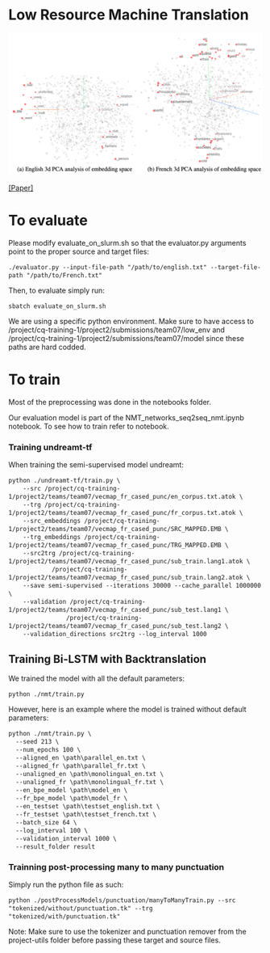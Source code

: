 # Low Resource Machine Translation


![embedding](https://github.com/MaximeDaigle/Low-Resource-Machine-Translation/blob/master/nmt_embedding.png)

[[Paper]](https://github.com/MaximeDaigle/Low-Resource-Machine-Translation/blob/master/Low%20Resource%20Machine%20Translation.pdf)

# To evaluate
Please modify evaluate_on_slurm.sh so that the evaluator.py arguments point to the proper source and target files:
```
./evaluator.py --input-file-path "/path/to/english.txt" --target-file-path "/path/to/French.txt"
```

Then, to evaluate simply run:
```
sbatch evaluate_on_slurm.sh
```

We are using a specific python environment. Make sure to have access to /project/cq-training-1/project2/submissions/team07/low_env
and /project/cq-training-1/project2/submissions/team07/model since these paths are hard codded.

# To train

Most of the preprocessing was done in the notebooks folder.

Our evaluation model is part of the NMT_networks_seq2seq_nmt.ipynb notebook. To see how to train refer to notebook.

### Training undreamt-tf
When training the semi-supervised model undreamt:
```
python ./undreamt-tf/train.py \
    --src /project/cq-training-1/project2/teams/team07/vecmap_fr_cased_punc/en_corpus.txt.atok \
    --trg /project/cq-training-1/project2/teams/team07/vecmap_fr_cased_punc/fr_corpus.txt.atok \
    --src_embeddings /project/cq-training-1/project2/teams/team07/vecmap_fr_cased_punc/SRC_MAPPED.EMB \
    --trg_embeddings /project/cq-training-1/project2/teams/team07/vecmap_fr_cased_punc/TRG_MAPPED.EMB \
    --src2trg /project/cq-training-1/project2/teams/team07/vecmap_fr_cased_punc/sub_train.lang1.atok \
            /project/cq-training-1/project2/teams/team07/vecmap_fr_cased_punc/sub_train.lang2.atok \
    --save semi-supervised --iterations 30000 --cache_parallel 1000000 \
    --validation /project/cq-training-1/project2/teams/team07/vecmap_fr_cased_punc/sub_test.lang1 \
                /project/cq-training-1/project2/teams/team07/vecmap_fr_cased_punc/sub_test.lang2 \
    --validation_directions src2trg --log_interval 1000
```

## Training Bi-LSTM with Backtranslation
We trained the model with all the default parameters:
```
python ./nmt/train.py
```

However, here is an example where the model is trained without default parameters:
```
python ./nmt/train.py \
  --seed 213 \
  --num_epochs 100 \
  --aligned_en \path\parallel_en.txt \
  --aligned_fr \path\parallel_fr.txt \
  --unaligned_en \path\monolingual_en.txt \
  --unaligned_fr \path\monolingual_fr.txt \
  --en_bpe_model \path\model_en \
  --fr_bpe_model \path\model_fr \
  --en_testset \path\testset_english.txt \
  --fr_testset \path\testset_french.txt \
  --batch_size 64 \
  --log_interval 100 \
  --validation_interval 1000 \
  --result_folder result
```


### Trainning post-processing many to many punctuation
Simply run the python file as such:
```
python ./postProcessModels/punctuation/manyToManyTrain.py --src "tokenized/without/punctuation.tk" --trg "tokenized/with/punctuation.tk"
```
Note: Make sure to use the tokenizer and punctuation remover from the project-utils folder before passing these target and source files.
